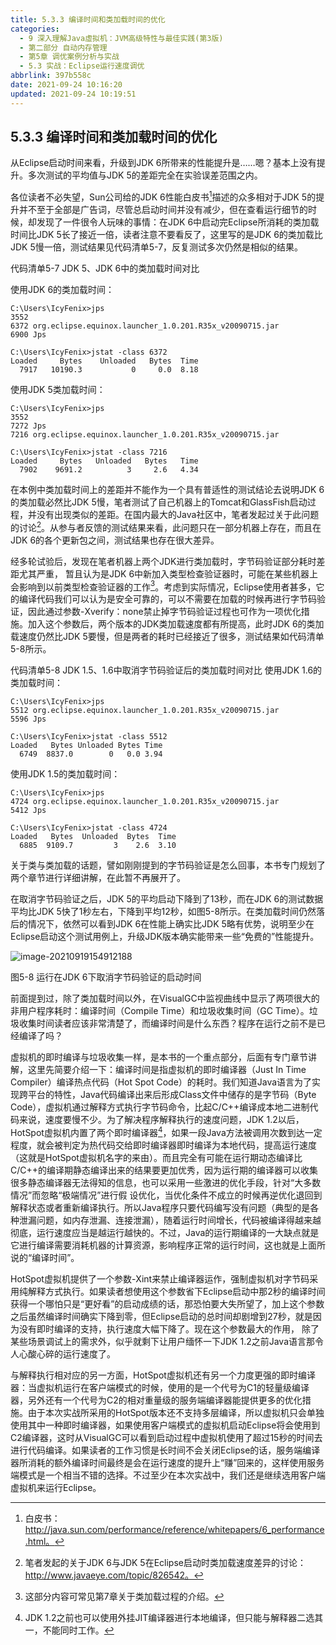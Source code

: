 ```yaml
---
title: 5.3.3 编译时间和类加载时间的优化
categories:
  - 9 深入理解Java虛拟机：JVM高级特性与最佳实践(第3版)
  - 第二部分 自动内存管理
  - 第5章 调优案例分析与实战
  - 5.3 实战：Eclipse运行速度调优
abbrlink: 397b558c
date: 2021-09-24 10:16:20
updated: 2021-09-24 10:19:51
---
```

## 5.3.3 编译时间和类加载时间的优化
从Eclipse启动时间来看，升级到JDK 6所带来的性能提升是……嗯？基本上没有提升。多次测试的平均值与JDK 5的差距完全在实验误差范围之内。

各位读者不必失望，Sun公司给的JDK 6性能白皮书[^1]描述的众多相对于JDK 5的提升并不至于全部是广告词，尽管总启动时间并没有减少，但在查看运行细节的时候，却发现了一件很令人玩味的事情：在JDK 6中启动完Eclipse所消耗的类加载时间比JDK 5长了接近一倍，读者注意不要看反了，这里写的是JDK 6的类加载比JDK 5慢一倍，测试结果见代码清单5-7，反复测试多次仍然是相似的结果。

代码清单5-7 JDK 5、JDK 6中的类加载时间对比

使用JDK 6的类加载时间：
```
C:\Users\IcyFenix>jps 
3552 
6372 org.eclipse.equinox.launcher_1.0.201.R35x_v20090715.jar 
6900 Jps 

C:\Users\IcyFenix>jstat -class 6372 
Loaded     Bytes    Unloaded   Bytes  Time 
  7917   10190.3           0     0.0  8.18
```
使用JDK 5类加载时间：
```
C:\Users\IcyFenix>jps 
3552 
7272 Jps 
7216 org.eclipse.equinox.launcher_1.0.201.R35x_v20090715.jar 

C:\Users\IcyFenix>jstat -class 7216 
Loaded     Bytes   Unloaded   Bytes   Time 
  7902    9691.2          3     2.6   4.34
```
在本例中类加载时间上的差距并不能作为一个具有普适性的测试结论去说明JDK 6的类加载必然比JDK 5慢，笔者测试了自己机器上的Tomcat和GlassFish启动过程，并没有出现类似的差距。在国内最大的Java社区中，笔者发起过关于此问题的讨论[^2]。从参与者反馈的测试结果来看，此问题只在一部分机器上存在，而且在JDK 6的各个更新包之间，测试结果也存在很大差异。

经多轮试验后，发现在笔者机器上两个JDK进行类加载时，字节码验证部分耗时差距尤其严重， 暂且认为是JDK 6中新加入类型检查验证器时，可能在某些机器上会影响到以前类型检查验证器的工作[^3]。考虑到实际情况，Eclipse使用者甚多，它的编译代码我们可以认为是安全可靠的，可以不需要在加载的时候再进行字节码验证，因此通过参数-Xverify：none禁止掉字节码验证过程也可作为一项优化措施。加入这个参数后，两个版本的JDK类加载速度都有所提高，此时JDK 6的类加载速度仍然比JDK 5要慢，但是两者的耗时已经接近了很多，测试结果如代码清单5-8所示。

代码清单5-8 JDK 1.5、1.6中取消字节码验证后的类加载时间对比
使用JDK 1.6的类加载时间：
```
C:\Users\IcyFenix>jps 
5512 org.eclipse.equinox.launcher_1.0.201.R35x_v20090715.jar 
5596 Jps

C:\Users\IcyFenix>jstat -class 5512 
Loaded   Bytes Unloaded Bytes Time 
  6749  8837.0        0   0.0 3.94
```
使用JDK 1.5的类加载时间：
```
C:\Users\IcyFenix>jps 
4724 org.eclipse.equinox.launcher_1.0.201.R35x_v20090715.jar 
5412 Jps 

C:\Users\IcyFenix>jstat -class 4724 
Loaded   Bytes  Unloaded  Bytes  Time 
  6885  9109.7         3    2.6  3.10
```
关于类与类加载的话题，譬如刚刚提到的字节码验证是怎么回事，本书专门规划了两个章节进行详细讲解，在此暂不再展开了。

在取消字节码验证之后，JDK 5的平均启动下降到了13秒，而在JDK 6的测试数据平均比JDK 5快了1秒左右，下降到平均12秒，如图5-8所示。在类加载时间仍然落后的情况下，依然可以看到JDK 6在性能上确实比JDK 5略有优势，说明至少在Eclipse启动这个测试用例上，升级JDK版本确实能带来一些“免费的”性能提升。

![image-20210919154912188](https://gitee.com/XiaoLan223/images/raw/master/Blog/Sum/20210919154912.png)

图5-8 运行在JDK 6下取消字节码验证的启动时间

前面提到过，除了类加载时间以外，在VisualGC中监视曲线中显示了两项很大的非用户程序耗时：编译时间（Compile Time）和垃圾收集时间（GC Time）。垃圾收集时间读者应该非常清楚了，而编译时间是什么东西？程序在运行之前不是已经编译了吗？

虚拟机的即时编译与垃圾收集一样，是本书的一个重点部分，后面有专门章节讲解，这里先简要介绍一下：编译时间是指虚拟机的即时编译器（Just In Time Compiler）编译热点代码（Hot Spot Code）的耗时。我们知道Java语言为了实现跨平台的特性，Java代码编译出来后形成Class文件中储存的是字节码（Byte Code），虚拟机通过解释方式执行字节码命令，比起C/C++编译成本地二进制代码来说，速度要慢不少。为了解决程序解释执行的速度问题，JDK 1.2以后，HotSpot虚拟机内置了两个即时编译器[^4]，如果一段Java方法被调用次数到达一定程度，就会被判定为热代码交给即时编译器即时编译为本地代码，提高运行速度（这就是HotSpot虚拟机名字的来由）。而且完全有可能在运行期动态编译比C/C++的编译期静态编译出来的结果要更加优秀，因为运行期的编译器可以收集很多静态编译器无法得知的信息，也可以采用一些激进的优化手段，针对“大多数情况”而忽略“极端情况”进行假
设优化，当优化条件不成立的时候再逆优化退回到解释状态或者重新编译执行。所以Java程序只要代码编写没有问题（典型的是各种泄漏问题，如内存泄漏、连接泄漏），随着运行时间增长，代码被编译得越来越彻底，运行速度应当是越运行越快的。不过，Java的运行期编译的一大缺点就是它进行编译需要消耗机器的计算资源，影响程序正常的运行时间，这也就是上面所说的“编译时间”。

HotSpot虚拟机提供了一个参数-Xint来禁止编译器运作，强制虚拟机对字节码采用纯解释方式执行。如果读者想使用这个参数省下Eclipse启动中那2秒的编译时间获得一个哪怕只是“更好看”的启动成绩的话，那恐怕要大失所望了，加上这个参数之后虽然编译时间确实下降到零，但Eclipse启动的总时间却剧增到27秒，就是因为没有即时编译的支持，执行速度大幅下降了。现在这个参数最大的作用， 除了某些场景调试上的需求外，似乎就剩下让用户缅怀一下JDK 1.2之前Java语言那令人心酸心碎的运行速度了。

与解释执行相对应的另一方面，HotSpot虚拟机还有另一个力度更强的即时编译器：当虚拟机运行在客户端模式的时候，使用的是一个代号为C1的轻量级编译器，另外还有一个代号为C2的相对重量级的服务端编译器能提供更多的优化措施。由于本次实战所采用的HotSpot版本还不支持多层编译，所以虚拟机只会单独使用其中一种即时编译器，如果使用客户端模式的虚拟机启动Eclipse将会使用到C2编译器，这时从VisualGC可以看到启动过程中虚拟机使用了超过15秒的时间去进行代码编译。如果读者的工作习惯是长时间不会关闭Eclipse的话，服务端编译器所消耗的额外编译时间最终是会在运行速度的提升上“赚”回来的，这样使用服务端模式是一个相当不错的选择。不过至少在本次实战中，我们还是继续选用客户端虚拟机来运行Eclipse。


[^1]: 白皮书：http://java.sun.com/performance/reference/whitepapers/6_performance.html。 
[^2]: 笔者发起的关于JDK 6与JDK 5在Eclipse启动时类加载速度差异的讨论： http://www.javaeye.com/topic/826542。 
[^3]: 这部分内容可常见第7章关于类加载过程的介绍。 
[^4]: JDK 1.2之前也可以使用外挂JIT编译器进行本地编译，但只能与解释器二选其一，不能同时工作。
